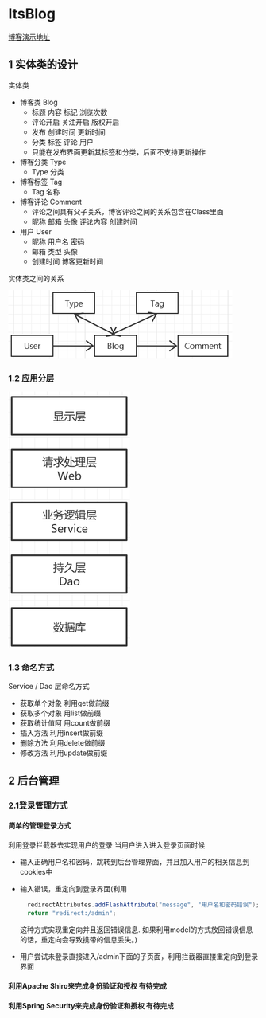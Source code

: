 # ItsBlog
[博客演示地址](http://121.41.55.205:8080/)

## 1 实体类的设计
实体类
- 博客类 Blog
  - 标题 内容 标记 浏览次数
  - 评论开启 关注开启 版权开启
  - 发布 创建时间 更新时间
  - 分类 标签 评论 用户
  - 只能在发布界面更新其标签和分类，后面不支持更新操作
- 博客分类 Type
  - Type 分类
- 博客标签 Tag
  - Tag 名称
- 博客评论 Comment
  - 评论之间具有父子关系，博客评论之间的关系包含在Class里面
  - 昵称 邮箱 头像 评论内容 创建时间
- 用户 User
  - 昵称 用户名 密码
  - 邮箱 类型 头像
  - 创建时间 博客更新时间

实体类之间的关系

![img.png](readmeResource/img/img.png)

### 1.2 应用分层

![img_1.png](readmeResource/img/img_1.png)

### 1.3 命名方式
Service / Dao 层命名方式
- 获取单个对象  利用get做前缀
- 获取多个对象  用list做前缀
- 获取统计值阿  用count做前缀
- 插入方法     利用insert做前缀
- 删除方法     利用delete做前缀
- 修改方法     利用update做前缀

## 2 后台管理

### 2.1登录管理方式

#### 简单的管理登录方式

利用登录拦截器去实现用户的登录
当用户进入进入登录页面时候
- 输入正确用户名和密码，跳转到后台管理界面，并且加入用户的相关信息到cookies中
- 输入错误，重定向到登录界面(利用
  ```java
    redirectAttributes.addFlashAttribute("message", "用户名和密码错误");
    return "redirect:/admin";
  ```
  这种方式实现重定向并且返回错误信息.
  如果利用model的方式放回错误信息的话，重定向会导致携带的信息丢失。)
  
- 用户尝试未登录直接进入/admin下面的子页面，利用拦截器直接重定向到登录界面

#### 利用Apache Shiro来完成身份验证和授权 有待完成

#### 利用Spring Security来完成身份验证和授权 有待完成
